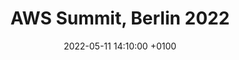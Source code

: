 ---
title: AWS Summit, Berlin 2022
date: 2022-05-11 14:10:00 +0100
draft: false
tags: [Berlin, Germany, AWS Summit, Snowflake, me, 2022]
---